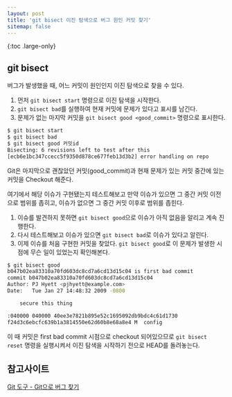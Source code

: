 ```yaml
---
layout: post
title: 'git bisect 이진 탐색으로 버그 원인 커밋 찾기'
sitemap: false
---
```


{:toc .large-only}

## git bisect

버그가 발생했을 때, 어느 커밋이 원인인지 이진 탐색으로 찾을 수 있다.

1. 먼저 `git bisect start` 명령으로 이진 탐색을 시작한다.
1. `git bisect bad`를 실행하여 현재 커밋에 문제가 있다고 표시를 남긴다.
1. 문제가 없는 마지막 커밋을 `git bisect good <good_commit>` 명령으로 표시한다.

```bash
$ git bisect start
$ git bisect bad
$ git bisect good 커밋id
Bisecting: 6 revisions left to test after this
[ecb6e1bc347ccecc5f9350d878ce677feb13d3b2] error handling on repo
```

Git은 마지막으로 괜찮았던 커밋(good_commit)과 현재 문제가 있는 커밋 중간에 있는 커밋을 Checkout 해준다.

여기에서 해당 이슈가 구현됐는지 테스트해보고 만약 이슈가 있으면 그 중간 커밋 이전으로 범위를 좁히고, 이슈가 없으면 그 중간 커밋 이후로 범위를 좁힌다.

1. 이슈를 발견하지 못하면 `git bisect good`으로 이슈가 아직 없음을 알리고 계속 진행한다.
1. 다시 테스트해보고 이슈가 있으면 `git bisect bad`로 이슈가 있다고 알린다.
1. 이제 이슈를 처음 구현한 커밋을 찾았다. `git bisect good`로 이 문제가 발생한 시점에 무슨 일이 있었는지 확인해본다.

```bash
$ git bisect good
b047b02ea83310a70fd603dc8cd7a6cd13d15c04 is first bad commit
commit b047b02ea83310a70fd603dc8cd7a6cd13d15c04
Author: PJ Hyett <pjhyett@example.com>
Date:   Tue Jan 27 14:48:32 2009 -0800

    secure this thing

:040000 040000 40ee3e7821b895e52c1695092db9bdc4c61d1730
f24d3c6ebcfc639b1a3814550e62d60b8e68a8e4 M  config
```

이 때 커밋은 first bad commit 시점으로 checkout 되어있으므로 `git bisect reset` 명령을 실행시켜서 이진 탐색을 시작하기 전으로 HEAD를 돌려놓는다.

## 참고사이트

[Git 도구 - Git으로 버그 찾기](https://git-scm.com/book/ko/v2/Git-%EB%8F%84%EA%B5%AC-Git%EC%9C%BC%EB%A1%9C-%EB%B2%84%EA%B7%B8-%EC%B0%BE%EA%B8%B0#_binary_search)
